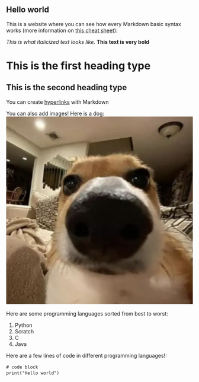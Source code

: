 ## Hello world
This is a website where you can see how every Markdown basic syntax works (more information on [this cheat sheet](https://commonmark.org/help/)):

*This is what italicized text looks like.*
**This text is very bold**

# This is the first heading type
## This is the second heading type

You can create [hyperlinks](https://www.youtube.com/watch?v=lvwZQTB4iv4) with Markdown 

You can also add images! Here is a dog: <br /> 
![Dog](dog.png)

Here are some programming languages sorted from best to worst:
1) Python
2) Scratch
3) C
4) Java

Here are a few lines of code in different programming languages!: <br />
```
# code block
print("Hello world")
```
